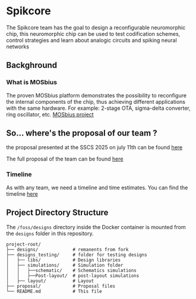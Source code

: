 # Spikcore

The Spikcore team has the goal to design a reconfigurable neuromorphic chip, this neuromorphic chip can be used to test codification schemes, control strategies and learn about analogic circuits and spiking neural networks

## Backghround 
### What is MOSbius
The proven MOSbius platform demonstrates the possibility to reconfigure the internal components of the chip, thus achieving different applications with the same hardware. For example: 2-stage OTA, sigma-delta converter, ring oscillator, etc. [MOSbius project](https://mosbius.org/0_front_matter/intro.html)
## So... where's the proposal of our team ?

the proposal presented at the SSCS 2025 on july 11th can be found [here](https://github.com/RoyceRichmond/Mosbious_2025_spiking4all/blob/main/proposal/%5BChipathon%202025%205th%20Weekly%201_2%20-%20TC%20OSE%2011%20July%202025%5D.pdf)

The full proposal of the team can be found [here](https://github.com/RoyceRichmond/Mosbious_2025_spiking4all/blob/main/proposal/Chipathon%202025.pdf)

### Timeline

As with any team, we need a timeline and time estimates. You can find the timeline [here]([https://docs.google.com/spreadsheets/d/1h9uvjtHTkUqnOoK8iz9vo55vadN7SJWlxGD91V9gLHk/edit?usp=sharing](https://docs.google.com/spreadsheets/d/1FUSe3ihenKiJLiLIJRhUeNDvfz49FAqhR9erRGoN5aA/edit?usp=sharing))

## Project Directory Structure

The `/foss/designs` directory inside the Docker container is mounted from the `designs` folder in this repository.

```
project-root/
├── designs/             # remanents from fork
├── designs_testing/     # folder for testing designs
│   ├── libs/            # Design libraries
│   ├── simulations/     # Simulation folder
│   │   ├──schematic/    # Schematics simulations
│   │   ├──Post-layout/  # post-layout simulations
│   ├── layout/          # Layout
├── proposal/            # Proposal files 
└── README.md            # This file
```




<!--
## Project Directory Structure

The `/foss/designs` directory inside the Docker container is mounted from the `designs` folder in this repository.

```
project-root/
├── designs/              # Your design files (mounted in container as /foss/designs)
│   ├── libs/            # Design libraries
│   ├── simulations/     # Simulation results
│   └── setup_pdk.sh     # PDK setup script
├── start_vnc.sh         # Container launch script (Unix/Linux/Mac)
├── start_vnc.bat        # Container launch script (Windows)
└── README.md            # This file
```

## Library Structure Conventions

The project follows specific naming conventions for organizing design libraries under `/designs/libs/`:

### Directory Structure
```
/designs/libs/
├── core_*/          # Design libraries (core functionality)
├── tb_*/            # Testbench libraries
└── ...
```

### Naming Conventions
- **`core_*`**: Design libraries containing your core circuit implementations
- **`tb_*`**: Testbench libraries containing simulation and verification setups

### File Organization
Within each library directory:
- Each cell should have its own subdirectory: `/designs/libs/library_name/cell_name/`
- Files within a cell directory should be prefixed with the cell name (e.g., `cell_name.sch`, `cell_name.sym`)
- **Exception**: Testbench directories (starting with `tb_`) are exempt from the file naming prefix requirement

### Validation
Use the provided sanity check script to validate your library structure:
```bash
cd designs/CI
./library_check.sh
```

This script verifies:
- Proper directory hierarchy (no files at inappropriate levels)
- Correct file naming conventions for design libraries
- Exempts testbench libraries from strict naming requirements


## Example Design: 5-Transistor Single Stage OTA

This project includes a reference design to demonstrate the library structure and design flow:

### Libraries
- **Design**: 5-Transistor Single Stage Operational Transconductance Amplifier (OTA)
- **Library Location**: `core_analog`
- **Testbench Location**: `tb_analog`


### Usage
1. **Design Files**: Navigate to `/designs/libs/core_analog/` to find the schematics and symbols of the OTA cell and parameterized unit transistor cells.
2. **Testbench**: Use the verification setups in `/designs/libs/tb_analog/` to simulate and characterize the design.
3. **Validation**: Run the library check to ensure proper file organization:
   ```bash
   cd designs/CI
   ./library_check.sh
   ```

This example demonstrates the proper use of the library naming conventions (`core_*` for design libraries, `tb_*` for testbenches) and serves as a starting point for developing your own analog circuits.
-->
